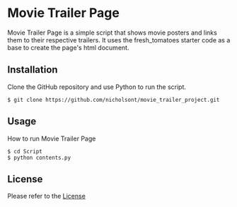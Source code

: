 # Movie Trailer Page

Movie Trailer Page is a simple script that shows movie posters and links them to their respective trailers.
It uses the fresh_tomatoes starter code as a base to create the page's html document.

## Installation

Clone the GitHub repository and use Python to run the script.
```
$ git clone https://github.com/nicholsont/movie_trailer_project.git
```

## Usage
How to run Movie Trailer Page
```
$ cd Script
$ python contents.py
```

## License
Please refer to the [License](LICENSE.md)
